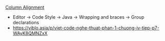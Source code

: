 [Column Alignment](https://stackoverflow.com/questions/16272920/how-do-i-get-intellij-idea-to-align-adjacent-variable-assignments-on-the-sig) 
- Editor -> Code Style -> Java -> Wrapping and braces -> Group declarations
- https://viblo.asia/p/viet-code-nghe-thuat-phan-1-chuong-iv-tiep-p7-WAyK8QMNZxX